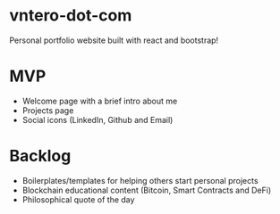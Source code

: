 # vntero-dot-com
Personal portfolio website built with react and bootstrap! 

# MVP
- Welcome page with a brief intro about me
- Projects page
- Social icons (LinkedIn, Github and Email)

# Backlog
- Boilerplates/templates for helping others start personal projects
- Blockchain educational content (Bitcoin, Smart Contracts and DeFi)
- Philosophical quote of the day
